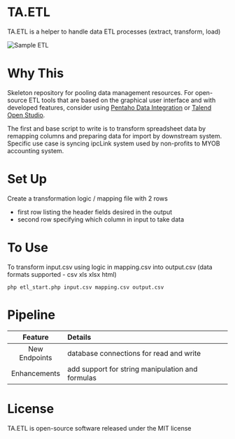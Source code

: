 # TA.ETL
TA.ETL is a helper to handle data ETL processes (extract, transform, load)

![Sample ETL](https://github.com/tebelorg/TA.ETL/raw/master/sample.png)

# Why This
Skeleton repository for pooling data management resources. For open-source ETL tools that are based on the graphical user interface and with developed features, consider using [Pentaho Data Integration](http://community.pentaho.com/projects/data-integration/) or [Talend Open Studio](https://www.talend.com/download/talend-open-studio#t4).

The first and base script to write is to transform spreadsheet data by remapping columns and preparing data for import by downstream system. Specific use case is syncing ipcLink system used by non-profits to MYOB accounting system.

# Set Up
Create a transformation logic / mapping file with 2 rows
- first row listing the header fields desired in the output
- second row specifying which column in input to take data

# To Use
To transform input.csv using logic in mapping.csv into output.csv (data formats supported - csv xls xlsx html)
```
php etl_start.php input.csv mapping.csv output.csv
```

# Pipeline
Feature|Details
:-----:|:------
New Endpoints|database connections for read and write
Enhancements|add support for string manipulation and formulas

# License
TA.ETL is open-source software released under the MIT license
